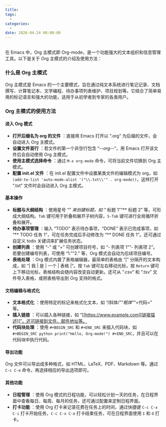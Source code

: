 ```yaml
---
title: 
tags:
  - 
categories:
  - 
date: 2026-04-24 00:00:00
---
```


> 

<!-- more -->

## 

在 Emacs 中，Org 主模式即 Org-mode，是一个功能强大的文本组织和信息管理工具。以下是关于 Org 主模式的介绍及使用方法：

### 什么是 Org 主模式

Org 主模式是 Emacs 的一个主要模式，旨在通过纯文本系统进行笔记记录、文档撰写、计算笔记本、文学编程、待办事项列表维护、项目规划等。它结合了简单易用的标记语言和强大的功能，适用于从初学者到专家的各类用户。

### Org 主模式的使用方法

#### 进入 Org 模式

  * **打开后缀名为 org 的文件** ：直接用 Emacs 打开以 “.org” 为后缀的文件，会自动进入 Org 主模式。
  * **设置文件首行** ：若文件的第一个非空行包含 “-*-org-*-”，用 Emacs 打开该文件后会自动使用 Org 主模式。
  * **使用主模式选择命令** ：通过 `M-x org-mode` 命令，可将当前文件切换到 Org 主模式。
  * **配置 init.el 文件** ：在 init.el 配置文件中设置某类文件的编辑模式为 org，如 `(add-to-list 'auto-mode-alist '("\\.txt\\'" . org-mode))`，这样打开 “.txt” 文件时会自动进入 Org 主模式。

#### 基本操作

  * **标题与大纲结构** ：使用星号 “*” 来创建标题，如 “* 标题 1”“** 标题 2” 等，可形成大纲结构。`Tab` 键可用于折叠和展开子树内容，`S-Tab` 键可进行全局循环折叠和展开。
  * **待办事项管理** ：输入 “TODO” 表示待办事项，“DONE” 表示已完成事项，如 “** TODO 任务 1”，可在任务完成后手动修改为 “** DONE 任务 1”。还可通过自定义 todo 关键词来扩展任务状态。
  * **创建列表** ：使用 “-” 或 “+” 可创建项目符号，如 “- 列表项 1”“- 列表项 2”。若要创建编号列表，可使用 “1.”“2.” 等，Org 模式会自动为后续项目编号。
  * **表格处理** ：Org 模式内置了表格编辑器，最简单的表格由 “|” 分隔开的文本构成，如 “| 我 | 是 | 一个 | 表格 |”。按 `Tab` 键可左右移动光标，按 `Return` 键可上下移动光标，表格结构会随内容改变自动更新。还可从 “.csv” 和 “.tsv” 文件导入表格，或把表格导出到 Org 支持的格式。

#### 文档编辑与格式化

  * **文本格式化** ：使用特定的标记来格式化文本，如 “/斜体/”“*粗体*”“=代码=” 等。
  * **插入链接** ：可以插入各种链接，如 “[[https://www.example.com][链接描述]]”，还可链接到文件、邮件地址等。
  * **代码块处理** ：使用 `#+BEGIN_SRC` 和 `#+END_SRC` 来插入代码块，如 `#+BEGIN_SRC python print("Hello, Org-mode!") #+END_SRC`，并且可以在代码块中执行代码。

#### 导出功能

Org 文件可以导出成多种格式，如 HTML、LaTeX、PDF、Markdown 等。通过 `C-c C-e` 命令，再选择相应的导出选项即可。

#### 其他功能

  * **日程管理** ：使用 Org 模式的日程功能，可以轻松计划一天的任务，在日程界面中查看每日、每周、每月的任务，还可通过配置来定制日程界面。
  * **打卡功能** ：使用 Org 打卡来记录花费在任务上的时间，通过快捷键 `C-c C-x C-i` 打卡开始任务，`C-c C-x C-o` 打卡结束任务，可在日程界面使用 `I` 和 `O` 打卡。